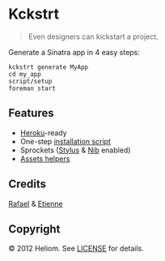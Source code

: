 # Kckstrt
> Even designers can kickstart a project.

Generate a Sinatra app in 4 easy steps:

```
kckstrt generate MyApp
cd my_app
script/setup
foreman start
```

## Features
- [Heroku]-ready
- One-step [installation script][installation]
- Sprockets ([Stylus][] & [Nib][] enabled)
- [Assets helpers][helpers]

## Credits
[Rafael][rafBM] & [Etienne][EtienneLem]

## Copyright
© 2012 Heliom. See [LICENSE][] for details.

[Heroku]: http://www.heroku.com
[installation]: lib/kckstrt/templates/script/setup
[Stylus]: https://github.com/learnBoost/stylus
[Nib]: https://github.com/visionmedia/nib
[helpers]: lib/kckstrt/templates/app/helpers/helpers.rb
[rafBM]: https://github.com/rafBM
[EtienneLem]: https://github.com/EtienneLem
[LICENSE]: ./LICENSE.md
